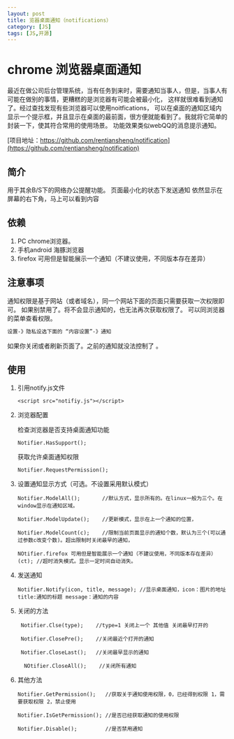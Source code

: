 ```yaml
---
layout: post
title: 览器桌面通知（notifications）
category: [JS]
tags: [JS,开源]
---
```

chrome 浏览器桌面通知
=========

最近在做公司后台管理系统，当有任务到来时，需要通知当事人，但是，当事人有可能在做别的事情，更糟糕的是浏览器有可能会被最小化，
这样就很难看到通知了。经过查找发现有些浏览器可以使用noitfications，
可以在桌面的通知区域内显示一个提示框，并且显示在桌面的最前面，很方便就能看到了。我就将它简单的封装一下，使其符合常用的使用场景。
功能效果类似webQQ的消息提示通知。

[项目地址：https://github.com/rentiansheng/notification](https://github.com/rentiansheng/notification)


## 简介

用于其余B/S下的网络办公提醒功能。
页面最小化的状态下发送通知
依然显示在屏幕的右下角，马上可以看到内容

## 依赖

1. PC chrome浏览器。
2. 手机android 海豚浏览器
4. firefox 可用但是智能展示一个通知（不建议使用，不同版本存在差异）


## 注意事项

通知权限是基于网站（或者域名），同一个网站下面的页面只需要获取一次权限即可。
如果别禁用了。将不会显示通知的，也无法再次获取权限了。
可以同浏览器的菜单查看权限。
```HTML
设置-》隐私设选下面的 “内容设置”-》通知
```
如果你关闭或者刷新页面了。之前的通知就没法控制了 。


## 使用

1. 引用notify.js文件

    ```
    <script src="notifiy.js"></script>
    ```

2. 浏览器配置

    检查浏览器是否支持桌面通知功能
    
    ```
    Notifier.HasSupport();
    ```

    获取允许桌面通知权限
    
    ```
    Notifier.RequestPermission();
    ```


2. 设置通知显示方式（可选。不设置采用默认模式）

   
    
    ```
    Notifier.ModelAll();       //默认方式，显示所有的。在linux一般为三个。在window显示在通知区域。
    ```
    
    
    ``` 
    Notifier.ModelUpdate();    //更新模式，显示在上一个通知的位置，
    ```
    
    
    ``` 
    Notifier.ModelCount(c);    //限制当前页面显示的通知个数，默认为三个(可以通过参数c改变个数)。超出限制时关闭最早的通知，
    ```

    ``` 
    NOtifier.firefox 可用但是智能展示一个通知（不建议使用，不同版本存在差异）(ct); //超时消失模式。显示一定时间自动消失。
    ```

3. 发送通知

    ```
   Notifier.Notify(icon, title, message); //显示桌面通知，icon：图片的地址  title:通知的标题 message：通知的内容
    ```

4. 关闭的方法

    ```
     Notifier.Clse(type);    //type=1 关闭上一个 其他值 关闭最早打开的
    ```
    
    
    ```
     Notifier.ClosePre();    //关闭最近个打开的通知
    ```
    
    
    ```
     Notifier.CloseLast();   //关闭最早显示的通知
   ```
   
   
   ```
     NOtifier.CloseAll();    //关闭所有通知
    ```
 
5. 其他方法

    
    ```
    Notifier.GetPermission();   //获取关于通知使用权限，0，已经得到权限 1，需要获取权限 2，禁止使用
    ```
    
    
    ```
    Notifier.IsGetPermission(); //是否已经获取通知的使用权限
    ```
    
    
    ```
    Notifier.Disable();         //是否禁用通知
    ```
    



